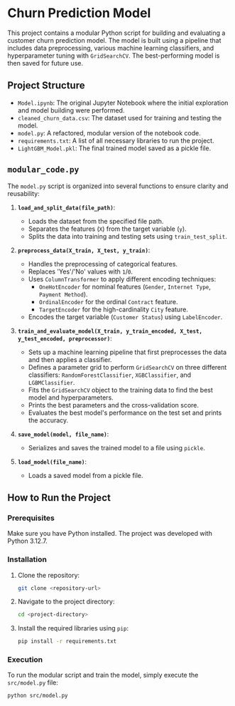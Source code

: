 
# Churn Prediction Model

This project contains a modular Python script for building and evaluating a customer churn prediction model. The model is built using a pipeline that includes data preprocessing, various machine learning classifiers, and hyperparameter tuning with `GridSearchCV`. The best-performing model is then saved for future use.

## Project Structure

-   `Model.ipynb`: The original Jupyter Notebook where the initial exploration and model building were performed.
-   `cleaned_churn_data.csv`: The dataset used for training and testing the model.
-   `model.py`: A refactored, modular version of the notebook code.
-   `requirements.txt`: A list of all necessary libraries to run the project.
-   `LightGBM_Model.pkl`: The final trained model saved as a pickle file.

## `modular_code.py`

The `model.py` script is organized into several functions to ensure clarity and reusability:

1.  **`load_and_split_data(file_path)`**:
    -   Loads the dataset from the specified file path.
    -   Separates the features (`X`) from the target variable (`y`).
    -   Splits the data into training and testing sets using `train_test_split`.

2.  **`preprocess_data(X_train, X_test, y_train)`**:
    -   Handles the preprocessing of categorical features.
    -   Replaces 'Yes'/'No' values with `1`/`0`.
    -   Uses `ColumnTransformer` to apply different encoding techniques:
        -   `OneHotEncoder` for nominal features (`Gender`, `Internet Type`, `Payment Method`).
        -   `OrdinalEncoder` for the ordinal `Contract` feature.
        -   `TargetEncoder` for the high-cardinality `City` feature.
    -   Encodes the target variable (`Customer Status`) using `LabelEncoder`.

3.  **`train_and_evaluate_model(X_train, y_train_encoded, X_test, y_test_encoded, preprocessor)`**:
    -   Sets up a machine learning pipeline that first preprocesses the data and then applies a classifier.
    -   Defines a parameter grid to perform `GridSearchCV` on three different classifiers: `RandomForestClassifier`, `XGBClassifier`, and `LGBMClassifier`.
    -   Fits the `GridSearchCV` object to the training data to find the best model and hyperparameters.
    -   Prints the best parameters and the cross-validation score.
    -   Evaluates the best model's performance on the test set and prints the accuracy.

4.  **`save_model(model, file_name)`**:
    -   Serializes and saves the trained model to a file using `pickle`.

5.  **`load_model(file_name)`**:
    -   Loads a saved model from a pickle file.

## How to Run the Project

### Prerequisites

Make sure you have Python installed. The project was developed with Python 3.12.7.

### Installation

1.  Clone the repository:
    ```bash
    git clone <repository-url>
    ```

2.  Navigate to the project directory:
    ```bash
    cd <project-directory>
    ```

3.  Install the required libraries using `pip`:
    ```bash
    pip install -r requirements.txt
    ```

### Execution

To run the modular script and train the model, simply execute the `src/model.py` file:

```bash
python src/model.py
